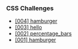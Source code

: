 ### CSS Challenges
- [[004] hamburger](https://szafirek.github.io/css-challenges/004_hamburger/)
- [[003] hello](https://szafirek.github.io/css-challenges/003_hello/)
- [[002] percentage_bars](https://szafirek.github.io/css-challenges/002_percentage_bars/)
- [[001] hamburger](https://szafirek.github.io/css-challenges/001_hamburger/)
